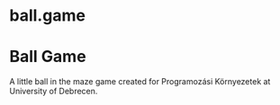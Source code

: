 # ball.game
Ball Game
=========

A little ball in the maze game created for Programozási Környezetek at University of Debrecen.

